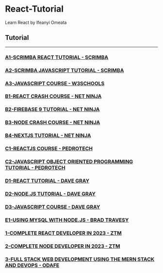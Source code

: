 # React-Tutorial

Learn React by Ifeanyi Omeata

## Tutorial

---

### [A1-SCRIMBA REACT TUTORIAL - SCRIMBA](/courses/A1.md)

### [A2-SCRIMBA JAVASCRIPT TUTORIAL - SCRIMBA](/courses/A2.md)

### [A3-JAVASCRIPT COURSE - W3SCHOOLS](/courses/A3.md)

### [B1-REACT CRASH COURSE - NET NINJA](/courses/B1.md)

### [B2-FIREBASE 9 TUTORIAL - NET NINJA](/courses/B2.md)

### [B3-NODE CRASH COURSE - NET NINJA](/courses/B3.md)

### [B4-NEXTJS TUTORIAL - NET NINJA](/courses/B4.md)

### [C1-REACTJS COURSE - PEDROTECH](/courses/C1.md)

### [C2-JAVASCRIPT OBJECT ORIENTED PROGRAMMING TUTORIAL - PEDROTECH](/courses/C2.md)

### [D1-REACT TUTORIAL - DAVE GRAY](/courses/D1.md)

### [D2-NODE.JS TUTORIAL - DAVE GRAY](/courses/D2.md)

### [D3-JAVASCRIPT COURSE - DAVE GRAY](/courses/D3.md)

### [E1-USING MYSQL WITH NODE.JS - BRAD TRAVESY](/courses/E1.md)

### [1-COMPLETE REACT DEVELOPER IN 2023 - ZTM](/courses/1.md)

### [2-COMPLETE NODE DEVELOPER IN 2023 - ZTM](/courses/2.md)

### [3-FULL STACK WEB DEVELOPMENT USING THE MERN STACK AND DEVOPS - ODAFE](/courses/3.md)
